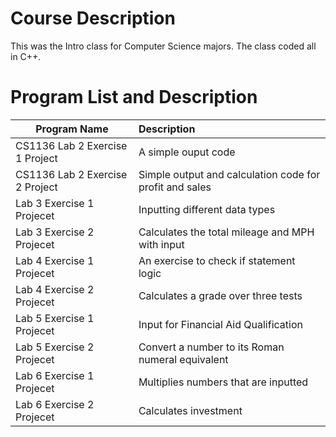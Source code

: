 # Course Description
This was the Intro class for Computer Science majors. The class coded all in C++.

# Program List and Description


| Program Name                         | Description   |       
| ------------------------------------ |:--------------------| 
| CS1136 Lab 2 Exercise 1 Project      | A simple ouput code | 
| CS1136 Lab 2 Exercise 2 Project      | Simple output and calculation code for profit and sales      |   
| Lab 3 Exercise 1 Projecet            | Inputting different data types    |    
| Lab 3 Exercise 2 Projecet            | Calculates the total mileage and MPH with input    |    
| Lab 4 Exercise 1 Projecet            | An exercise to check if statement logic    |    
| Lab 4 Exercise 2 Projecet            | Calculates a grade over three tests   |    
| Lab 5 Exercise 1 Projecet            | Input for Financial Aid Qualification   |    
| Lab 5 Exercise 2 Projecet            | Convert a number to its Roman numeral equivalent   |    
| Lab 6 Exercise 1 Projecet            | Multiplies numbers that are inputted   |    
| Lab 6 Exercise 2 Projecet            | Calculates investment    |    
